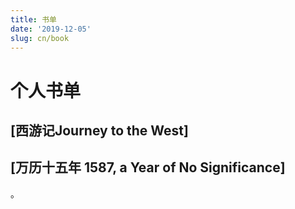 ```yaml
---
title: 书单
date: '2019-12-05'
slug: cn/book
---
```




# 个人书单

## [西游记Journey to the West]
## [万历十五年 1587, a Year of No Significance]

。


